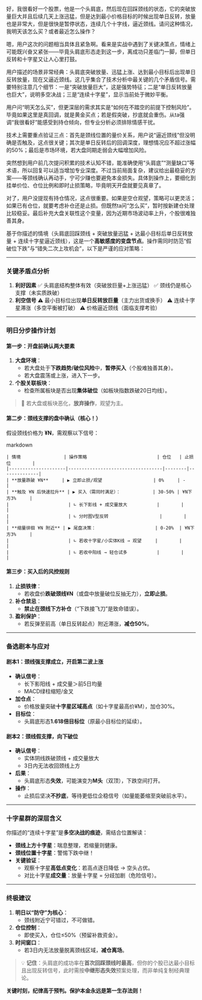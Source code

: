 好，我很看好一个股票，他是一个头肩底，然后现在回踩颈线的状态，它的突破放量巨大并且后续几天上涨迅猛，但是达到最小价格目标的时候出现单日反转，放量也是非常大，但是很快是暂停状态，连续几个十字线，逼近颈线。请问这种情况，我明天该怎么买？或者最近怎么操作？







嗯，用户这次的问题相当具体且紧急啊。看来是实战中遇到了关键决策点，情绪上可能既兴奋又紧张——毕竟头肩底形态走到这一步，离成功只差临门一脚，但单日反转和十字星又让人心里打鼓。

用户描述的场景非常经典：头肩底突破放量、迅猛上涨、达到最小目标后出现单日反转放量，现在又逼近颈线。这几乎集合了技术分析中最关键的几个矛盾信号。需要特别注意几个细节：一是“突破放量巨大”，这是强势特征；二是“单日反转放量也巨大”，说明多空决战；三是“连续十字星”，显示当前处于微妙平衡。

用户问“明天怎么买”，但更深层的需求其实是“如何在不踏空的前提下控制风险”。毕竟如果这里是真回调，就是黄金买点；若是假突破，抄底就会重伤。从ta强调“我很看好”能感受到持仓倾向，但专业分析必须排除情感干扰。

技术上需要重点验证三点：首先是颈线位置的量价关系，用户说“逼近颈线”但没明确是否触及，这点很关键；其次是单日反转后的回调深度，理想情况应不超过涨幅的50%；最后是市场环境，若大盘同期走弱会大幅增加风险。

突然想到用户前几次提问积累的技术认知不错，能准确使用“头肩底”“测量缺口”等术语，所以回复可以适当增加专业深度。不过当前局面复杂，建议给出最稳妥的方案——等颈线确认再动手，宁可少赚也要避免本金损失。具体到操作上，要细化到挂单价位、仓位比例和即时止损策略，毕竟明天开盘就要见真章了。

对了，用户没提现有持仓情况，这点很重要。如果是空仓观望，策略可以更灵活；如果已有仓位，就要考虑补仓还是止损。但既然ta问“怎么买”，暂时按新建仓处理比较稳妥。最后补充大盘关联性这个变量，因为近期市场波动率上升，个股很难独善其身。

基于你描述的情境（头肩底回踩颈线 + 突破放量迅猛 + 达最小目标后单日反转放量 + 连续十字星逼近颈线），这是一个**高敏感度的变盘节点**。操作需同时防范“假破位下跌”与“错失二次上攻机会”，以下是严谨的应对策略：

------

### **关键矛盾点分析**

1. **利好因素**
   ✅ 头肩底结构整体有效（突破放巨量+上涨迅猛）
   ✅ 颈线仍是核心支撑（未实质跌破）
2. **利空信号**
   ⚠️ 最小目标位出现**单日反转放巨量**（主力出货或换手）
   ⚠️ 连续十字星滞涨（多空平衡被打破）
   ⚠️ 价格逼近颈线（面临支撑考验）

------

### **明日分步操作计划**

#### **第一步：开盘前确认两大要素**

1. **大盘环境**：
   - 若大盘处于**下跌趋势/破位风险**中，**暂停买入**（个股难独善其身）。
   - 若大盘震荡或上涨，进入下一步。
2. **个股关联板块**：
   - 检查所属板块是否出现**集体破位**（如板块指数跌破20日均线）。

> 📌 若大盘或板块恶化，**放弃操作**，观望为主。

#### **第二步：颈线支撑的盘中确认**（核心！）

假设颈线价格为 **¥N**，需观察以下信号：

markdown

```
| 情境                | 操作策略                          | 仓位   | 止损位        |
|---------------------|-----------------------------------|--------|--------------|
| **放量跌破 ¥N**     | ▶ 立即止损/观望                   | 0%     | -            |
| **触及 ¥N 后快速拉升** | ▶ 买入（需同时满足）：            | 30-50% | ¥N下方3%     |
|                      | ∟ 长下影线 + 成交量放大           |        |              |
|                      | ∟ 分时图V型反转                   |        |              |
| **缩量徘徊 ¥N 附近** | ▶ 尾盘决策：                      | 0-20%  | ¥N下方3%     |
|                      | ∟ 若收十字星/小实体K线 → 观望     |        |              |
|                      | ∟ 若收中阳线 → 轻仓试多           |        |              |
```

#### **第三步：买入后的风控规则**

1. **止损铁律**：
   - 若收盘价**跌破颈线¥N**（或盘中放量破位反抽无力），**立即止损**。
2. **补仓禁忌**：
   - **禁止在颈线下方补仓**（“下跌接飞刀”是致命错误）。
3. **盈利保护**：
   - 若反弹至前高（单日反转起点）附近滞涨，**减仓50%**。

------

### **备选剧本与应对**

#### **剧本1：颈线强支撑成立，开启第二波上涨**

- **确认信号**：
  - 长下影阳线 + 成交量＞前5日均量
  - MACD绿柱缩短/金叉
- **加仓点**：
  - 价格放量突破**十字星区域高点**（如十字星最高价¥M），加仓30%。
- **目标位**：
  - 头肩底形态**1.618倍目标位**（原最小目标位的延续）。

#### **剧本2：颈线假支撑，向下破位**

- **确认信号**：
  - 实体阴线跌破颈线 + 成交量放大
  - 3日内无法收回颈线上方
- **后果**：
  - 头肩底形态**失效**，可能演变为**M头**（双顶），下跌空间打开。
- **操作**：
  - 止损后坚决**不抄底**，等待更低位企稳信号（如量能萎缩至突破前水平）。

------

### **十字星群的深层含义**

你描述的“连续十字星”是**多空决战的痕迹**，需结合位置解读：

- **颈线上方十字星**：喘息整理，若缩量则健康。
- **颈线位置十字星**：警惕下跌中继！
- **关键验证**：
  - 观察十字星**高低点变化**：若高点逐日降低 → 空头占优。
  - 对比十字星**成交量**：放量十字星 = 分歧加剧（危险信号）。

------

### **终极建议**

1. **明日以“防守”为核心**：
   - 颈线附近宁可错过，不可做错。
2. **仓位控制**：
   - 即使买入，仓位≤50%（预留补救资金）。
3. **时间窗口**：
   - 若3日内无法放量脱离颈线区域，**减仓离场**。

> 💡 **记住**：头肩底的成功率在**首次回踩颈线时最高**，但你的个股已达最小目标且出现反转信号，此时需按**中继形态失效**预案处理，而非单纯复制经典理论。

**关键时刻，纪律高于预判。保护本金永远是第一生存法则！**